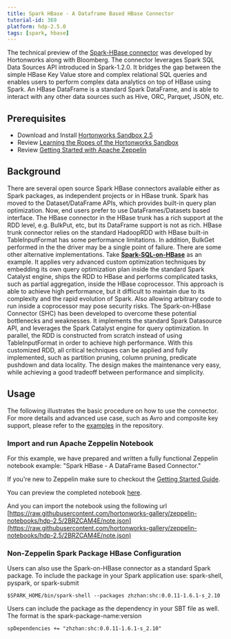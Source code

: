 ```yaml
---
title: Spark HBase - A Dataframe Based HBase Connector
tutorial-id: 369
platform: hdp-2.5.0
tags: [spark, hbase]
---
```


The technical preview of the [Spark-HBase connector](https://github.com/hortonworks/shc) was developed by Hortonworks along with Bloomberg. The connector leverages Spark SQL Data Sources API introduced in Spark-1.2.0. It bridges the gap between the simple HBase Key Value store and complex relational SQL queries and enables users to perform complex data analytics on top of HBase using Spark. An HBase DataFrame is a standard Spark DataFrame, and is able to interact with any other data sources such as Hive, ORC, Parquet, JSON, etc.

## Prerequisites

*   Download and Install [Hortonworks Sandbox 2.5](https://hortonworks.com/products/sandbox/)
*   Review [Learning the Ropes of the Hortonworks Sandbox](https://hortonworks.com/hadoop-tutorial/learning-the-ropes-of-the-hortonworks-sandbox/)
*   Review [Getting Started with Apache Zeppelin](https://github.com/hortonworks/tutorials/blob/hdp-2.5/tutorials/hortonworks/getting-started-with-apache-zeppelin/tutorial.md)

## Background

There are several open source Spark HBase connectors available either as Spark packages, as independent projects or in HBase trunk. Spark has moved to the Dataset/DataFrame APIs, which provides built-in query plan optimization. Now, end users prefer to use DataFrames/Datasets based interface. The HBase connector in the HBase trunk has a rich support at the RDD level, e.g. BulkPut, etc, but its DataFrame support is not as rich. HBase trunk connector relies on the standard HadoopRDD with HBase built-in TableInputFormat has some performance limitations. In addition, BulkGet performed in the the driver may be a single point of failure. There are some other alternative implementations. Take [**Spark-SQL-on-HBase**](https://github.com/Huawei-Spark/Spark-SQL-on-HBase) as an example. It applies very advanced custom optimization techniques by embedding its own query optimization plan inside the standard Spark Catalyst engine, ships the RDD to HBase and performs complicated tasks, such as partial aggregation, inside the HBase coprocessor. This approach is able to achieve high performance, but it difficult to maintain due to its complexity and the rapid evolution of Spark. Also allowing arbitrary code to run inside a coprocessor may pose security risks. The Spark-on-HBase Connector (SHC) has been developed to overcome these potential bottlenecks and weaknesses. It implements the standard Spark Datasource API, and leverages the Spark Catalyst engine for query optimization. In parallel, the RDD is constructed from scratch instead of using TableInputFormat in order to achieve high performance. With this customized RDD, all critical techniques can be applied and fully implemented, such as partition pruning, column pruning, predicate pushdown and data locality. The design makes the maintenance very easy, while achieving a good tradeoff between performance and simplicity.

## Usage

The following illustrates the basic procedure on how to use the connector. For more details and advanced use case, such as Avro and composite key support, please refer to the [examples](https://github.com/hortonworks/shc/tree/master/src/main/scala/org/apache/spark/sql/execution/datasources/hbase/examples) in the repository.

### Import and run Apache Zeppelin Notebook

For this example, we have prepared and written a fully functional Zeppelin notebook example: "Spark HBase - A DataFrame Based Connector."

If you're new to Zeppelin make sure to checkout the [Getting Started Guide](https://github.com/hortonworks/tutorials/blob/hdp-2.5/tutorials/hortonworks/getting-started-with-apache-zeppelin/tutorial.md).

You can preview the completed notebook [here](https://www.zeppelinhub.com/viewer/notebooks/aHR0cHM6Ly9yYXcuZ2l0aHVidXNlcmNvbnRlbnQuY29tL2hvcnRvbndvcmtzLWdhbGxlcnkvemVwcGVsaW4tbm90ZWJvb2tzL2hkcC0yLjUvMkJSWkNBTTRFL25vdGUuanNvbg).

And you can import the notebook using the following url [https://raw.githubusercontent.com/hortonworks-gallery/zeppelin-notebooks/hdp-2.5/2BRZCAM4E/note.json](https://raw.githubusercontent.com/hortonworks-gallery/zeppelin-notebooks/hdp-2.5/2BRZCAM4E/note.json)

### Non-Zeppelin Spark Package HBase Configuration

Users can also use the Spark-on-HBase connector as a standard Spark package. To include the package in your Spark application use: spark-shell, pyspark, or spark-submit

`$SPARK_HOME/bin/spark-shell --packages zhzhan:shc:0.0.11-1.6.1-s_2.10`

Users can include the package as the dependency in your SBT file as well. The format is the spark-package-name:version

`spDependencies += "zhzhan:shc:0.0.11-1.6.1-s_2.10"`
